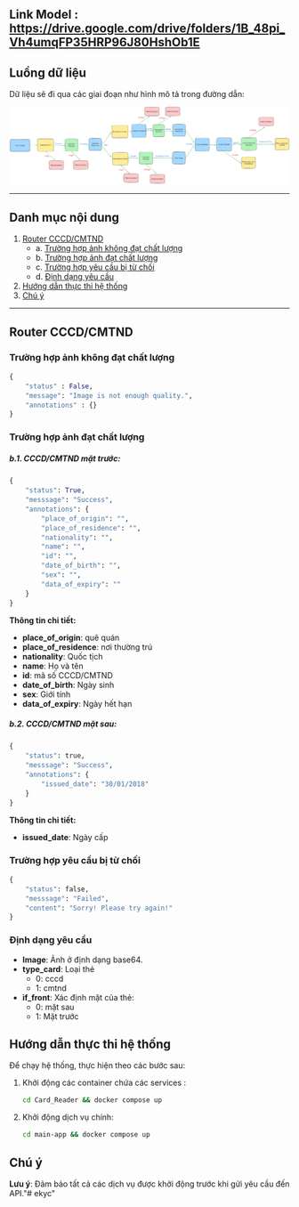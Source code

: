 ## **Link Model** : https://drive.google.com/drive/folders/1B_48pi_Vh4umqFP35HRP96J80HshOb1E


## Luồng dữ liệu
Dữ liệu sẽ đi qua các giai đoạn như hình mô tả trong đường dẫn: 

![](pipeline.png)

---

## **Danh mục nội dung**
1. [Router CCCD/CMTND](#router-cccdcmtnd)
    - a. [Trường hợp ảnh không đạt chất lượng](#trường-hợp-ảnh-không-đạt-chất-lượng)
    - b. [Trường hợp ảnh đạt chất lượng](#trường-hợp-ảnh-đạt-chất-lượng)
    - c. [Trường hợp yêu cầu bị từ chối](#trường-hợp-yêu-cầu-bị-từ-chối)
    - d. [Định dạng yêu cầu](#định-dạng-yêu-cầu)
2. [Hướng dẫn thực thi hệ thống](#hướng-dẫn-thực-thi-hệ-thống)
3. [Chú ý](#chú-ý)

---

## Router CCCD/CMTND


### Trường hợp ảnh không đạt chất lượng
```python
{
    "status" : False, 
    "message": "Image is not enough quality.",
    "annotations" : {}
}
```

### Trường hợp ảnh đạt chất lượng

##### b.1. CCCD/CMTND mặt trước:
```python
{
    "status": True,
    "messsage": "Success",
    "annotations": {
        "place_of_origin": "",
        "place_of_residence": "",
        "nationality": "",
        "name": "",
        "id": "",
        "date_of_birth": "",
        "sex": "",
        "data_of_expiry": ""
    }
}
```

**Thông tin chi tiết:**
- **place_of_origin**: quê quán
- **place_of_residence**: nơi thường trú
- **nationality**: Quốc tịch
- **name**: Họ và tên
- **id**: mã số CCCD/CMTND
- **date_of_birth**: Ngày sinh
- **sex**: Giới tính
- **data_of_expiry**: Ngày hết hạn

##### b.2. CCCD/CMTND mặt sau:
```python
{
    "status": true,
    "messsage": "Success",
    "annotations": {
        "issued_date": "30/01/2018"
    }
}
```

**Thông tin chi tiết:**
- **issued_date**: Ngày cấp

### Trường hợp yêu cầu bị từ chối
```python
{
    "status": false,
    "messsage": "Failed",
    "content": "Sorry! Please try again!"
}
```

### Định dạng yêu cầu
- **Image**: Ảnh ở định dạng base64.
- **type_card**: Loại thẻ 
    - 0: cccd
    - 1: cmtnd
- **if_front**: Xác định mặt của thẻ:
    - 0: mặt sau
    - 1: Mặt trước



## Hướng dẫn thực thi hệ thống
Để chạy hệ thống, thực hiện theo các bước sau:

1. Khởi động các container chứa các services :
    ```bash
    cd Card_Reader && docker compose up
    ```

2. Khởi động dịch vụ chính:
    ```bash
    cd main-app && docker compose up
    ```


## Chú ý
**Lưu ý**: Đảm bảo tất cả các dịch vụ được khởi động trước khi gửi yêu cầu đến API."# ekyc" 
